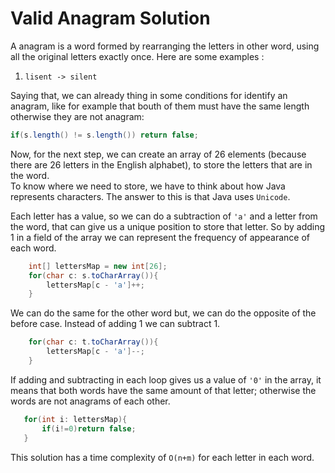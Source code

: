 # Valid Anagram Solution

A anagram is a word formed by rearranging the letters in other word, using all the original letters exactly once. 
Here are some examples :

1. `lisent -> silent `

Saying that, we can already thing in some conditions for identify an anagram, like for example that bouth of them must have the same length otherwise they are not anagram:

```Java
if(s.length() != s.length()) return false;
```

Now, for the next step, we can create an array of 26 elements (because there are 26 letters in the English alphabet), to store the letters that are in the word.<br>
To know where we need to store, we have to think about how Java represents characters. The answer to this is that Java uses `Unicode`. <br> 

Each letter has a value, so we can do a subtraction of `'a'` and a letter from the word, that can give us a unique position to store that letter. So by adding 1 in a field of the array we can represent the frequency of appearance of each word.

``` Java
    int[] lettersMap = new int[26];
    for(char c: s.toCharArray()){
        lettersMap[c - 'a']++;
    }
```
We can do the same for the other word but, we can do the opposite of the before case. Instead of adding 1 we can subtract 1.

``` Java
    for(char c: t.toCharArray()){
        lettersMap[c - 'a']--;
    }

```
If adding and subtracting in each loop gives us a value of `'0'` in the array, it means that both words have the same amount of that letter; otherwise the words are not anagrams of each other.

 ```Java
    for(int i: lettersMap){
        if(i!=0)return false;
    }
 ```
This solution has a time complexity of `O(n+m)` for each letter in each word. 
